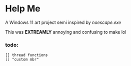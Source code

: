 # Help Me

A Windows 11 art project semi inspired by *noescape.exe*

This was **EXTREAMLY** annoying and confusing to make lol

### todo:
	[] thread functions
	[] "custom mbr"
